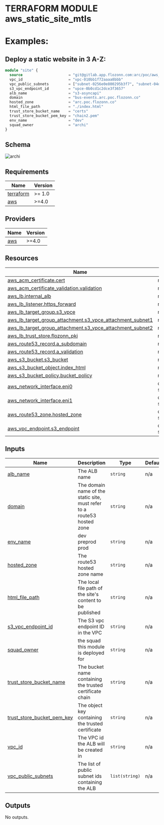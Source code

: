 # TERRAFORM MODULE aws_static_site_mtls 

# Examples:

## Deploy a static website in 3 A-Z:
```Terraform
module "site" {
  source                     = "git@gitlab.app.flozonn.com:arc/poc/aws_static_site_mtls.git?ref=v1.0.25"
  vpc_id                     = "vpc-010bb1f72aaaa8bbb"
  vpc_public_subnets         = ["subnet-0256e0e800295b3f7", "subnet-04dc53eab8ee0fca9", "subnet-064d65425179c6b24"]
  s3_vpc_endpoint_id         = "vpce-0b0cd1c2dce3f3657"
  alb_name                   = "s3-asyncapi"
  domain                     = "bus-events.arc.poc.flozonn.co"
  hosted_zone                = "arc.poc.flozonn.co"
  html_file_path             = "./index.html"
  trust_store_bucket_name    = "certs"
  trust_store_bucket_pem_key = "chain2.pem"
  env_name                   = "dev"
  squad_owner                = "archi"
}
```
## Schema 
![archi](./domotix-private_website.jpg)
<!-- BEGIN_TF_DOCS -->
## Requirements

| Name | Version |
|------|---------|
| <a name="requirement_terraform"></a> [terraform](#requirement\_terraform) | >= 1.0 |
| <a name="requirement_aws"></a> [aws](#requirement\_aws) | >=4.0 |

## Providers

| Name | Version |
|------|---------|
| <a name="provider_aws"></a> [aws](#provider\_aws) | >=4.0 |

## Resources

| Name | Type |
|------|------|
| [aws_acm_certificate.cert](https://registry.terraform.io/providers/hashicorp/aws/latest/docs/resources/acm_certificate) | resource |
| [aws_acm_certificate_validation.validation](https://registry.terraform.io/providers/hashicorp/aws/latest/docs/resources/acm_certificate_validation) | resource |
| [aws_lb.internal_alb](https://registry.terraform.io/providers/hashicorp/aws/latest/docs/resources/lb) | resource |
| [aws_lb_listener.https_forward](https://registry.terraform.io/providers/hashicorp/aws/latest/docs/resources/lb_listener) | resource |
| [aws_lb_target_group.s3_vpce](https://registry.terraform.io/providers/hashicorp/aws/latest/docs/resources/lb_target_group) | resource |
| [aws_lb_target_group_attachment.s3_vpce_attachment_subnet1](https://registry.terraform.io/providers/hashicorp/aws/latest/docs/resources/lb_target_group_attachment) | resource |
| [aws_lb_target_group_attachment.s3_vpce_attachment_subnet2](https://registry.terraform.io/providers/hashicorp/aws/latest/docs/resources/lb_target_group_attachment) | resource |
| [aws_lb_trust_store.flozonn_pki](https://registry.terraform.io/providers/hashicorp/aws/latest/docs/resources/lb_trust_store) | resource |
| [aws_route53_record.a_subdomain](https://registry.terraform.io/providers/hashicorp/aws/latest/docs/resources/route53_record) | resource |
| [aws_route53_record.a_validation](https://registry.terraform.io/providers/hashicorp/aws/latest/docs/resources/route53_record) | resource |
| [aws_s3_bucket.s3_bucket](https://registry.terraform.io/providers/hashicorp/aws/latest/docs/resources/s3_bucket) | resource |
| [aws_s3_bucket_object.index_html](https://registry.terraform.io/providers/hashicorp/aws/latest/docs/resources/s3_bucket_object) | resource |
| [aws_s3_bucket_policy.bucket_policy](https://registry.terraform.io/providers/hashicorp/aws/latest/docs/resources/s3_bucket_policy) | resource |
| [aws_network_interface.eni0](https://registry.terraform.io/providers/hashicorp/aws/latest/docs/data-sources/network_interface) | data source |
| [aws_network_interface.eni1](https://registry.terraform.io/providers/hashicorp/aws/latest/docs/data-sources/network_interface) | data source |
| [aws_route53_zone.hosted_zone](https://registry.terraform.io/providers/hashicorp/aws/latest/docs/data-sources/route53_zone) | data source |
| [aws_vpc_endpoint.s3_endpoint](https://registry.terraform.io/providers/hashicorp/aws/latest/docs/data-sources/vpc_endpoint) | data source |

## Inputs

| Name | Description | Type | Default | Required |
|------|-------------|------|---------|:--------:|
| <a name="input_alb_name"></a> [alb\_name](#input\_alb\_name) | The ALB name | `string` | n/a | yes |
| <a name="input_domain"></a> [domain](#input\_domain) | The domain name of the static site, must refer to a route53 hosted zone | `string` | n/a | yes |
| <a name="input_env_name"></a> [env\_name](#input\_env\_name) | dev preprod prod | `string` | n/a | yes |
| <a name="input_hosted_zone"></a> [hosted\_zone](#input\_hosted\_zone) | The route53 hosted zone name | `string` | n/a | yes |
| <a name="input_html_file_path"></a> [html\_file\_path](#input\_html\_file\_path) | The local file path of the site's content to be published | `string` | n/a | yes |
| <a name="input_s3_vpc_endpoint_id"></a> [s3\_vpc\_endpoint\_id](#input\_s3\_vpc\_endpoint\_id) | The S3 vpc endpoint ID in the VPC | `string` | n/a | yes |
| <a name="input_squad_owner"></a> [squad\_owner](#input\_squad\_owner) | the squad this module is deployed for | `string` | n/a | yes |
| <a name="input_trust_store_bucket_name"></a> [trust\_store\_bucket\_name](#input\_trust\_store\_bucket\_name) | The bucket name containing the trusted certificate chain | `string` | n/a | yes |
| <a name="input_trust_store_bucket_pem_key"></a> [trust\_store\_bucket\_pem\_key](#input\_trust\_store\_bucket\_pem\_key) | The object key containing the trusted certificate | `string` | n/a | yes |
| <a name="input_vpc_id"></a> [vpc\_id](#input\_vpc\_id) | The VPC id the ALB will be created in | `string` | n/a | yes |
| <a name="input_vpc_public_subnets"></a> [vpc\_public\_subnets](#input\_vpc\_public\_subnets) | The list of public subnet ids containing the ALB | `list(string)` | n/a | yes |

## Outputs

No outputs.
